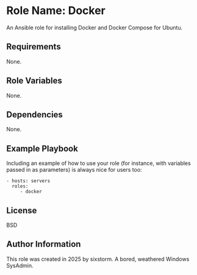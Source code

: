 Role Name: Docker
=========

An Ansible role for installing Docker and Docker Compose for Ubuntu.

Requirements
------------

None.

Role Variables
--------------

None.

Dependencies
------------

None.

Example Playbook
----------------

Including an example of how to use your role (for instance, with variables passed in as parameters) is always nice for users too:

    - hosts: servers
      roles:
         - docker

License
-------

BSD

Author Information
------------------

This role was created in 2025 by sixstorm.  A bored, weathered Windows SysAdmin.